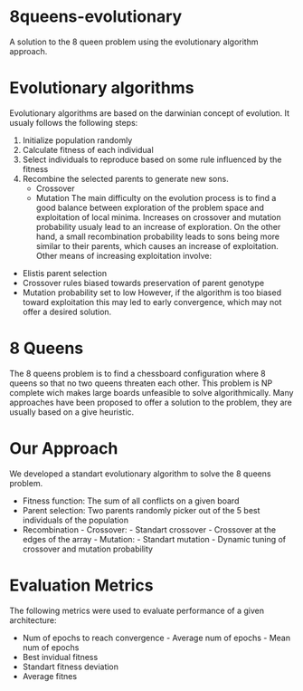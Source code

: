 # 8queens-evolutionary
A solution to the 8 queen problem using the evolutionary algorithm approach.

# Evolutionary algorithms
Evolutionary algorithms are based on the darwinian concept of evolution. It usualy follows the following steps:
1. Initialize population randomly
2. Calculate fitness of each individual
3. Select individuals to reproduce based on some rule influenced by the fitness
4. Recombine the selected parents to generate new sons.
    - Crossover
    - Mutation
The main difficulty on the evolution process is to find a good balance between exploration of the problem space and exploitation of local minima. Increases on crossover and mutation probability usualy lead to an increase of exploration. On the other hand, a small recombination probability leads to sons being more similar to their parents, which causes an increase of exploitation. Other means of increasing exploitation involve:
- Elistis parent selection
- Crossover rules biased towards preservation of parent genotype
- Mutation probability set to low
However, if the algorithm is too biased toward exploitation this may led to early convergence, which may not offer a desired solution.

# 8 Queens 
The 8 queens problem is to find a chessboard configuration where 8 queens so that no two queens threaten each other. This problem is NP complete wich makes large boards unfeasible to solve algorithmically. Many approaches have been proposed to offer a solution to the problem, they are usually based on a give heuristic.

# Our Approach
We developed a standart evolutionary algorithm to solve the 8 queens problem.
- Fitness function: The sum of all conflicts on a given board 
- Parent selection: Two parents randomly picker out of the 5 best individuals of the population
- Recombination
                - Crossover:
                              - Standart crossover
                              - Crossover at the edges of the array
                - Mutation:
                              - Standart mutation
                - Dynamic tuning of crossover and mutation probability

# Evaluation Metrics
The following metrics were used to evaluate performance of a given architecture:
- Num of epochs to reach convergence
                                      -  Average num of epochs
                                      -  Mean num of epochs
- Best invidual fitness
- Standart fitness deviation
- Average fitnes
